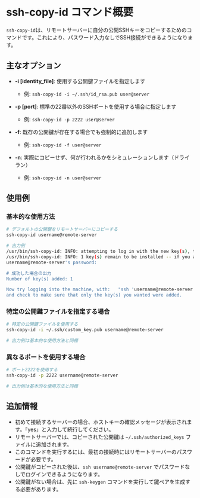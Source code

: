 # ssh-copy-id コマンド概要

`ssh-copy-id`は、リモートサーバーに自分の公開SSHキーをコピーするためのコマンドです。これにより、パスワード入力なしでSSH接続ができるようになります。

## 主なオプション

- **-i [identity_file]**: 使用する公開鍵ファイルを指定します
  - 例: `ssh-copy-id -i ~/.ssh/id_rsa.pub user@server`

- **-p [port]**: 標準の22番以外のSSHポートを使用する場合に指定します
  - 例: `ssh-copy-id -p 2222 user@server`

- **-f**: 既存の公開鍵が存在する場合でも強制的に追加します
  - 例: `ssh-copy-id -f user@server`

- **-n**: 実際にコピーせず、何が行われるかをシミュレーションします（ドライラン）
  - 例: `ssh-copy-id -n user@server`

## 使用例

### 基本的な使用方法

```bash
# デフォルトの公開鍵をリモートサーバーにコピーする
ssh-copy-id username@remote-server

# 出力例
/usr/bin/ssh-copy-id: INFO: attempting to log in with the new key(s), to filter out any that are already installed
/usr/bin/ssh-copy-id: INFO: 1 key(s) remain to be installed -- if you are prompted now it is to install the new keys
username@remote-server's password: 

# 成功した場合の出力
Number of key(s) added: 1

Now try logging into the machine, with:   "ssh 'username@remote-server'"
and check to make sure that only the key(s) you wanted were added.
```

### 特定の公開鍵ファイルを指定する場合

```bash
# 特定の公開鍵ファイルを使用する
ssh-copy-id -i ~/.ssh/custom_key.pub username@remote-server

# 出力例は基本的な使用方法と同様
```

### 異なるポートを使用する場合

```bash
# ポート2222を使用する
ssh-copy-id -p 2222 username@remote-server

# 出力例は基本的な使用方法と同様
```

## 追加情報

- 初めて接続するサーバーの場合、ホストキーの確認メッセージが表示されます。「yes」と入力して続行してください。
- リモートサーバーでは、コピーされた公開鍵は `~/.ssh/authorized_keys` ファイルに追加されます。
- このコマンドを実行するには、最初の接続時にはリモートサーバーのパスワードが必要です。
- 公開鍵がコピーされた後は、`ssh username@remote-server` でパスワードなしでログインできるようになります。
- 公開鍵がない場合は、先に `ssh-keygen` コマンドを実行して鍵ペアを生成する必要があります。